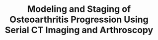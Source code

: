 ---
draft: false
title: 'Modeling and Staging of Osteoarthritis Progression Using Serial CT Imaging and Arthroscopy'
publishDate: 2018-08-06
journal: 'Cartilage, 1947603518789997'
authors: [Candace Flynn, Mark Hurtig, Emma Lamoure, Erin Cummins, Valeria Roati, Mark Lowerison, Sang Young Jeong, Wonil Oh, Alex Zur Linden]
link: 'https://doi.org/10.1177/1947603518789997'
---